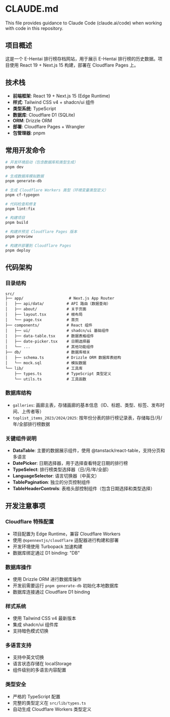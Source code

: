 # CLAUDE.md

This file provides guidance to Claude Code (claude.ai/code) when working with code in this repository.

## 项目概述

这是一个 E-Hentai 排行榜存档网站，用于展示 E-Hentai 排行榜的历史数据。项目使用 React 19 + Next.js 15 构建，部署在 Cloudflare Pages 上。

## 技术栈

- **前端框架**: React 19 + Next.js 15 (Edge Runtime)
- **样式**: Tailwind CSS v4 + shadcn/ui 组件
- **类型系统**: TypeScript
- **数据库**: Cloudflare D1 (SQLite)
- **ORM**: Drizzle ORM
- **部署**: Cloudflare Pages + Wrangler
- **包管理器**: pnpm

## 常用开发命令

```bash
# 开发环境启动（包含数据库和类型生成）
pnpm dev

# 生成数据库模拟数据
pnpm generate-db

# 生成 Cloudflare Workers 类型（环境变量类型定义）
pnpm cf-typegen

# 代码检查和修复
pnpm lint:fix

# 构建项目
pnpm build

# 构建并预览 Cloudflare Pages 版本
pnpm preview

# 构建并部署到 Cloudflare Pages
pnpm deploy
```

## 代码架构

### 目录结构
```
src/
├── app/                    # Next.js App Router
│   ├── api/data/          # API 路由（数据查询）
│   ├── about/             # 关于页面
│   ├── layout.tsx         # 根布局
│   └── page.tsx           # 首页
├── components/            # React 组件
│   ├── ui/                # shadcn/ui 基础组件
│   ├── data-table.tsx     # 数据表格组件
│   ├── date-picker.tsx    # 日期选择器
│   └── ...                # 其他功能组件
├── db/                    # 数据库相关
│   ├── schema.ts          # Drizzle ORM 数据库表结构
│   └── mock.sql           # 模拟数据
└── lib/                   # 工具库
    ├── types.ts           # TypeScript 类型定义
    └── utils.ts           # 工具函数
```

### 数据库结构
- `galleries`: 画廊主表，存储画廊的基本信息（ID、标题、类型、标签、发布时间、上传者等）
- `toplist_items_2023/2024/2025`: 按年份分表的排行榜记录表，存储每日/月/年/全部排行榜数据

### 关键组件说明
- **DataTable**: 主要的数据展示组件，使用 @tanstack/react-table，支持分页和多语言
- **DatePicker**: 日期选择器，用于选择查看特定日期的排行榜
- **TypeSelect**: 排行榜类型选择器（日/月/年/全部）
- **LanguageSelector**: 语言切换器（中英文）
- **TablePagination**: 独立的分页控制组件
- **TableHeaderControls**: 表格头部控制组件（包含日期选择和类型选择）

## 开发注意事项

### Cloudflare 特殊配置
- 项目配置为 Edge Runtime，兼容 Cloudflare Workers
- 使用 `@opennextjs/cloudflare` 适配器进行构建和部署
- 开发环境使用 Turbopack 加速构建
- 数据库绑定通过 D1 binding: "DB"

### 数据库操作
- 使用 Drizzle ORM 进行数据库操作
- 开发前需要运行 `pnpm generate-db` 初始化本地数据库
- 数据库连接通过 Cloudflare D1 binding

### 样式系统
- 使用 Tailwind CSS v4 最新版本
- 集成 shadcn/ui 组件库
- 支持暗色模式切换

### 多语言支持
- 支持中英文切换
- 语言状态存储在 localStorage
- 组件级别的多语言内容配置

### 类型安全
- 严格的 TypeScript 配置
- 完整的类型定义在 `src/lib/types.ts`
- 自动生成 Cloudflare Workers 类型定义